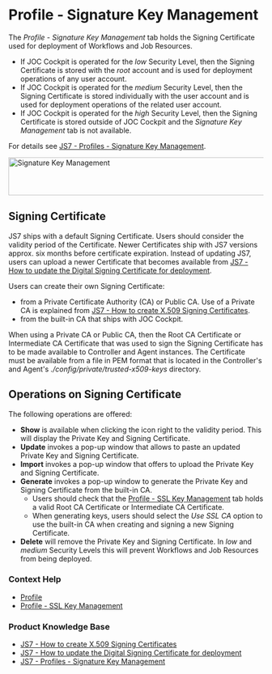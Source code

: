 # Profile - Signature Key Management

The *Profile - Signature Key Management* tab holds the Signing Certificate used for deployment of Workflows and Job Resources.

- If JOC Cockpit is operated for the *low* Security Level, then the Signing Certificate is stored with the *root* account and is used for deployment operations of any user account.
- If JOC Cockpit is operated for the *medium* Security Level, then the Signing Certificate is stored individually with the user account and is used for deployment operations of the related user account.
- If JOC Cockpit is operated for the *high* Security Level, then the Signing Certificate is stored outside of JOC Cockpit and the *Signature Key Management* tab is not available.

For details see [JS7 - Profiles - Signature Key Management](https://kb.sos-berlin.com/display/JS7/JS7+-+Profiles+-+Signature+Key+Management).

<img src="assets/help-files/images/profile-signature-key-management.png" alt="Signature Key Management" width="800" height="75" />

## Signing Certificate

JS7 ships with a default Signing Certificate. Users should consider the validity period of the Certificate. Newer Certificates ship with JS7 versions approx. six months before certificate expiration. Instead of updating JS7, users can upload a newer Certificate that becomes available from [JS7 - How to update the Digital Signing Certificate for deployment](https://kb.sos-berlin.com/display/JS7/JS7+-+How+to+update+the+Digital+Signing+Certificate+for+deployment).

Users can create their own Signing Certificate:

- from a Private Certificate Authority (CA) or Public CA. Use of a Private CA is explained from [JS7 - How to create X.509 Signing Certificates](https://kb.sos-berlin.com/display/JS7/JS7+-+How+to+create+X.509+Signing+Certificates).
- from the built-in CA that ships with JOC Cockpit.

When using a Private CA or Public CA, then the Root CA Certificate or Intermediate CA Certificate that was used to sign the Signing Certificate has to be made available to Controller and Agent instances. The Certificate must be available from a file in PEM format that is located in the Controller's and Agent's *./config/private/trusted-x509-keys* directory.

## Operations on Signing Certificate

The following operations are offered:

- **Show** is available when clicking the icon right to the validity period. This will display the Private Key and Signing Certificate.
- **Update** invokes a pop-up window that allows to paste an updated Private Key and Signing Certificate.
- **Import** invokes a pop-up window that offers to upload the Private Key and Signing Certificate.
- **Generate** invokes a pop-up window to generate the Private Key and Signing Certificate from the built-in CA.
  - Users should check that the [Profile - SSL Key Management](/profile-ssl-key-management) tab holds a valid Root CA Certificate or Intermediate CA Certificate.
  - When generating keys, users should select the *Use SSL CA* option to use the built-in CA when creating and signing a new Signing Certificate.
- **Delete** will remove the Private Key and Signing Certificate. In *low* and *medium* Security Levels this will prevent Workflows and Job Resources from being deployed.

### Context Help

- [Profile](/profile)
- [Profile - SSL Key Management](/profile-ssl-key-management)

### Product Knowledge Base

- [JS7 - How to create X.509 Signing Certificates](https://kb.sos-berlin.com/display/JS7/JS7+-+How+to+create+X.509+Signing+Certificates)
- [JS7 - How to update the Digital Signing Certificate for deployment](https://kb.sos-berlin.com/display/JS7/JS7+-+How+to+update+the+Digital+Signing+Certificate+for+deployment)
- [JS7 - Profiles - Signature Key Management](https://kb.sos-berlin.com/display/JS7/JS7+-+Profiles+-+Signature+Key+Management)
